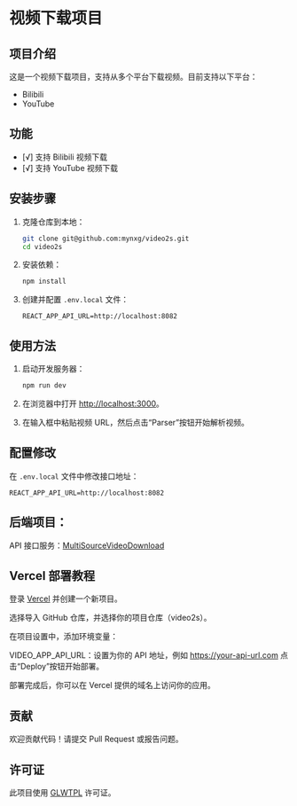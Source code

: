 # 视频下载项目

## 项目介绍

这是一个视频下载项目，支持从多个平台下载视频。目前支持以下平台：
- Bilibili
- YouTube

## 功能

- [√] 支持 Bilibili 视频下载
- [√] 支持 YouTube 视频下载

## 安装步骤

1. 克隆仓库到本地：
    ```bash
    git clone git@github.com:mynxg/video2s.git
    cd video2s
    ```

2. 安装依赖：
    ```bash
    npm install
    ```

3. 创建并配置 `.env.local` 文件：
    ```plaintext
    REACT_APP_API_URL=http://localhost:8082
    ```

## 使用方法

1. 启动开发服务器：
    ```bash
    npm run dev
    ```

2. 在浏览器中打开 [http://localhost:3000](http://localhost:3000)。

3. 在输入框中粘贴视频 URL，然后点击“Parser”按钮开始解析视频。

## 配置修改

在 `.env.local` 文件中修改接口地址：
```plaintext
REACT_APP_API_URL=http://localhost:8082
```

## 后端项目：

API 接口服务：[MultiSourceVideoDownload](https://github.com/mynxg/MultiSourceVideoDownload)


## Vercel 部署教程
登录 [Vercel](https://vercel.com/) 并创建一个新项目。

选择导入 GitHub 仓库，并选择你的项目仓库（video2s）。

在项目设置中，添加环境变量：

VIDEO_APP_API_URL：设置为你的 API 地址，例如 https://your-api-url.com
点击“Deploy”按钮开始部署。

部署完成后，你可以在 Vercel 提供的域名上访问你的应用。


## 贡献
欢迎贡献代码！请提交 Pull Request 或报告问题。

## 许可证
此项目使用 [GLWTPL](https://github.com/me-shaon/GLWTPL/blob/master/LICENSE) 许可证。





